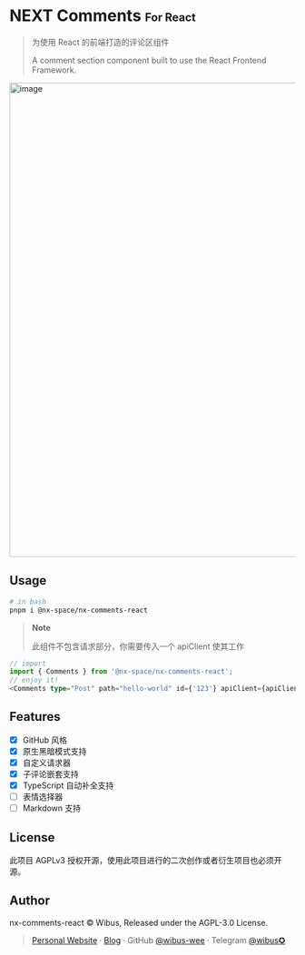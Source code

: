 # NEXT Comments <small><small>For React</small></small>
> 为使用 React 的前端打造的评论区组件
>
> A comment section component built to use the React Frontend Framework.

<img align="center" width="836" alt="image" src="https://user-images.githubusercontent.com/62133302/186838369-4e1df1fc-76f2-4224-bfba-dc96f159c5fd.png">


## Usage

```bash
# in bash
pnpm i @nx-space/nx-comments-react
```

> **Note**  
>
> 此组件不包含请求部分，你需要传入一个 apiClient 使其工作

```ts
// import
import { Comments } from '@nx-space/nx-comments-react';
// enjoy it!
<Comments type="Post" path="hello-world" id={'123'} apiClient={apiClient} />
```

## Features

- [X] GitHub 风格
- [X] 原生黑暗模式支持
- [X] 自定义请求器
- [X] 子评论嵌套支持
- [X] TypeScript 自动补全支持
- [ ] 表情选择器
- [ ] Markdown 支持

## License

此项目 AGPLv3 授权开源，使用此项目进行的二次创作或者衍生项目也必须开源。

## Author

nx-comments-react © Wibus, Released under the AGPL-3.0 License. 

> [Personal Website](http://iucky.cn/) · [Blog](https://blog.iucky.cn/) · GitHub [@wibus-wee](https://github.com/wibus-wee/) · Telegram [@wibus✪](https://t.me/wibus_wee)
